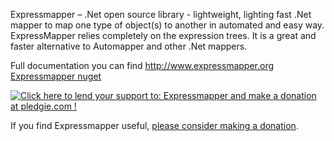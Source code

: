 Expressmapper – .Net open source library - lightweight, lighting fast .Net mapper to map one type of object(s) to another in automated and easy way. ExpressMapper relies completely on the expression trees. It is a great and faster alternative to Automapper and other .Net mappers.

Full documentation you can find http://www.expressmapper.org
<a href="https://www.nuget.org/packages/Expressmapper" target="_blank">Expressmapper nuget</a>

<a href='https://pledgie.com/campaigns/29718' target="_blank"><img alt='Click here to lend your support to: Expressmapper and make a donation at pledgie.com !' src='https://pledgie.com/campaigns/29718.png?skin_name=chrome' border='0' ></a>

If you find Expressmapper useful, <a href="https://pledgie.com/campaigns/29718" target="_blank">please consider making a donation</a>.

